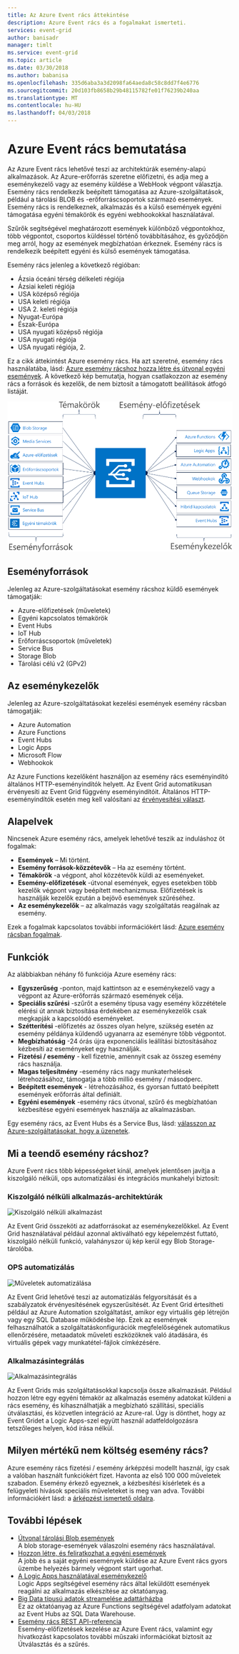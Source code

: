```yaml
---
title: Az Azure Event rács áttekintése
description: Azure Event rács és a fogalmakat ismerteti.
services: event-grid
author: banisadr
manager: timlt
ms.service: event-grid
ms.topic: article
ms.date: 03/30/2018
ms.author: babanisa
ms.openlocfilehash: 335d6aba3a3d2098fa64aeda8c58c8dd7f4e6776
ms.sourcegitcommit: 20d103fb8658b29b48115782fe01f76239b240aa
ms.translationtype: MT
ms.contentlocale: hu-HU
ms.lasthandoff: 04/03/2018
---
```

# <a name="an-introduction-to-azure-event-grid"></a>Azure Event rács bemutatása

Az Azure Event rács lehetővé teszi az architektúrák esemény-alapú alkalmazások. Az Azure-erőforrás szeretne előfizetni, és adja meg a eseménykezelő vagy az esemény küldése a WebHook végpont választja. Esemény rács rendelkezik beépített támogatása az Azure-szolgáltatások, például a tárolási BLOB és -erőforráscsoportok származó események. Esemény rács is rendelkeznek, alkalmazás és a külső események egyéni támogatása egyéni témakörök és egyéni webhookokkal használatával. 

Szűrők segítségével meghatározott események különböző végpontokhoz, több végpontot, csoportos küldéssel történő továbbításához, és győződjön meg arról, hogy az események megbízhatóan érkeznek. Esemény rács is rendelkezik beépített egyéni és külső események támogatása.

Esemény rács jelenleg a következő régióban:

* Ázsia óceáni térség délkeleti régiója
* Ázsiai keleti régiója
* USA középső régiója
*   USA keleti régiója
*   USA 2. keleti régiója
* Nyugat-Európa
* Észak-Európa
*   USA nyugati középső régiója
*   USA nyugati régiója
*   USA nyugati régiója, 2.

Ez a cikk áttekintést Azure esemény rács. Ha azt szeretné, esemény rács használatába, lásd: [Azure esemény rácshoz hozza létre és útvonal egyéni események](custom-event-quickstart.md). A következő kép bemutatja, hogyan csatlakozzon az esemény rács a források és kezelők, de nem biztosít a támogatott beállítások átfogó listáját.

![Esemény rács működési modell](./media/overview/functional-model.png)

## <a name="event-sources"></a>Eseményforrások

Jelenleg az Azure-szolgáltatásokat esemény rácshoz küldő események támogatják:

* Azure-előfizetések (műveletek)
* Egyéni kapcsolatos témakörök
* Event Hubs
* IoT Hub
* Erőforráscsoportok (műveletek)
* Service Bus
* Storage Blob
* Tárolási célú v2 (GPv2)

## <a name="event-handlers"></a>Az eseménykezelők

Jelenleg az Azure-szolgáltatásokat kezelési események esemény rácsban támogatják: 

* Azure Automation
* Azure Functions
* Event Hubs
* Logic Apps
* Microsoft Flow
* Webhookok

Az Azure Functions kezelőként használjon az esemény rács eseményindító általános HTTP-eseményindítók helyett. Az Event Grid automatikusan érvényesíti az Event Grid függvény eseményindítóit. Általános HTTP-eseményindítók esetén meg kell valósítani az [érvényesítési választ](security-authentication.md#webhook-event-delivery).

## <a name="concepts"></a>Alapelvek

Nincsenek Azure esemény rács, amelyek lehetővé teszik az induláshoz öt fogalmak:

* **Események** – Mi történt.
* **Esemény források-közzétevők** – Ha az esemény történt.
* **Témakörök** -a végpont, ahol közzétevők küldi az eseményeket.
* **Esemény-előfizetések** -útvonal események, egyes esetekben több kezelők végpont vagy beépített mechanizmusa. Előfizetések is használják kezelők ezután a bejövő események szűréséhez.
* **Az eseménykezelők** – az alkalmazás vagy szolgáltatás reagálnak az esemény.

Ezek a fogalmak kapcsolatos további információkért lásd: [Azure esemény rácsban fogalmak](concepts.md).

## <a name="capabilities"></a>Funkciók

Az alábbiakban néhány fő funkciója Azure esemény rács:

* **Egyszerűség** -ponton, majd kattintson az e eseménykezelő vagy a végpont az Azure-erőforrás származó események célja.
* **Speciális szűrési** -szűrőt a esemény típusa vagy esemény közzététele elérési út annak biztosítása érdekében az eseménykezelők csak megkapják a kapcsolódó eseményeket.
* **Szétterítési** -előfizetés az összes olyan helyre, szükség esetén az esemény példánya küldendő ugyanarra az eseményre több végpontot.
* **Megbízhatóság** -24 órás újra exponenciális leállítási biztosításához kézbesíti az eseményeket egy használják.
* **Fizetési / esemény** - kell fizetnie, amennyit csak az összeg esemény rács használja.
* **Magas teljesítmény** -esemény rács nagy munkaterhelések létrehozásához, támogatja a több millió esemény / másodperc.
* **Beépített események** - létrehozásához, és gyorsan futtató beépített események erőforrás által definiált.
* **Egyéni események** -esemény rács útvonal, szűrő és megbízhatóan kézbesítése egyéni események használja az alkalmazásban.

Egy esemény rács, az Event Hubs és a Service Bus, lásd: [válasszon az Azure-szolgáltatásokat, hogy a üzenetek](compare-messaging-services.md).

## <a name="what-can-i-do-with-event-grid"></a>Mi a teendő esemény rácshoz?

Azure Event rács több képességeket kínál, amelyek jelentősen javítja a kiszolgáló nélküli, ops automatizálási és integrációs munkahelyi biztosít: 

### <a name="serverless-application-architectures"></a>Kiszolgáló nélküli alkalmazás-architektúrák

![Kiszolgáló nélküli alkalmazást](./media/overview/serverless_web_app.png)

Az Event Grid összeköti az adatforrásokat az eseménykezelőkkel. Az Event Grid használatával például azonnal aktiválható egy képelemzést futtató, kiszolgáló nélküli funkció, valahányszor új kép kerül egy Blob Storage-tárolóba. 

### <a name="ops-automation"></a>OPS automatizálás

![Műveletek automatizálása](./media/overview/Ops_automation.png)

Az Event Grid lehetővé teszi az automatizálás felgyorsítását és a szabályzatok érvényesítésének egyszerűsítését. Az Event Grid értesítheti például az Azure Automation szolgáltatást, amikor egy virtuális gép létrejön vagy egy SQL Database működésbe lép. Ezek az események felhasználhatók a szolgáltatáskonfigurációk megfelelőségének automatikus ellenőrzésére, metaadatok műveleti eszközöknek való átadására, és virtuális gépek vagy munkatétel-fájlok címkézésére.

### <a name="application-integration"></a>Alkalmazásintegrálás

![Alkalmazásintegrálás](./media/overview/app_integration.png)

Az Event Grids más szolgáltatásokkal kapcsolja össze alkalmazását. Például hozzon létre egy egyéni témakör az alkalmazás esemény adatokat küldeni a rács esemény, és kihasználhatják a megbízható szállítási, speciális útválasztási, és közvetlen integráció az Azure-ral. Úgy is dönthet, hogy az Event Gridet a Logic Apps-szel együtt használ adatfeldolgozásra tetszőleges helyen, kód írása nélkül. 

## <a name="how-much-does-event-grid-cost"></a>Milyen mértékű nem költség esemény rács?

Azure esemény rács fizetési / esemény árképzési modellt használ, így csak a valóban használt funkciókért fizet. Havonta az első 100 000 műveletek szabadon. Esemény érkező egyeznek, a kézbesítési kísérletek és a felügyeleti hívások speciális műveleteket is meg van adva. További információkért lásd: a [árképzést ismertető oldalra](https://azure.microsoft.com/pricing/details/event-grid/).

## <a name="next-steps"></a>További lépések

* [Útvonal tárolási Blob események](../storage/blobs/storage-blob-event-quickstart.md?toc=%2fazure%2fevent-grid%2ftoc.json)  
  A blob storage-események válaszolni esemény rács használatával.
* [Hozzon létre, és feliratkozhat a egyéni események](custom-event-quickstart.md)  
  A jobb és a saját egyéni események küldése az Azure Event rács gyors üzembe helyezés bármely végpont start ugorhat.
* [A Logic Apps használatával eseménykezelő](monitor-virtual-machine-changes-event-grid-logic-app.md)  
  Logic Apps segítségével esemény rács által leküldött események reagálni az alkalmazás elkészítése az oktatóanyag.
* [Big Data típusú adatok streamelése adattárházba](event-grid-event-hubs-integration.md)  
  Ez az oktatóanyag az Azure Functions segítségével adatfolyam adatokat az Event Hubs az SQL Data Warehouse.
* [Esemény rács REST API-referencia](/rest/api/eventgrid)  
  Esemény-előfizetések kezelése az Azure Event rács, valamint egy hivatkozást kapcsolatos további műszaki információkat biztosít az Útválasztás és a szűrés.